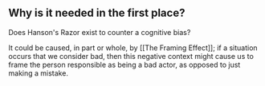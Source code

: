 

## Why is it needed in the first place?

Does Hanson's Razor exist to counter a cognitive bias? 

It could be caused, in part or whole, by [[The Framing Effect]]; if a situation occurs that we consider bad, then this negative context might cause us to frame the person responsible as being a bad actor, as opposed to just making a mistake. 